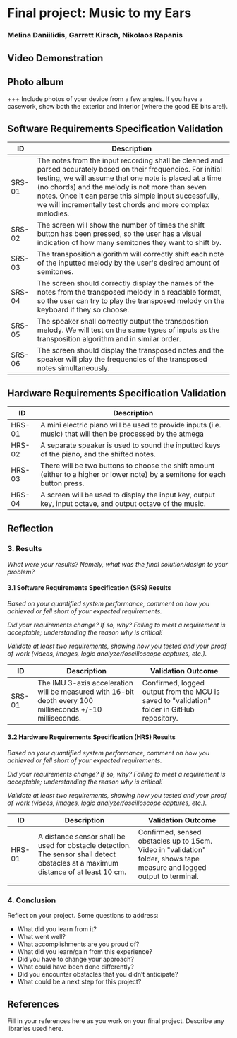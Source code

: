 # Final project: Music to my Ears

### Melina Daniilidis, Garrett Kirsch, Nikolaos Rapanis

## Video Demonstration

## Photo album

+++ Include photos of your device from a few angles. If you have a casework, show both the exterior and interior (where the good EE bits are!).

## Software Requirements Specification Validation

| ID     | Description                                                                                                                                                                                                                                                                                                                                         |
| ------ | --------------------------------------------------------------------------------------------------------------------------------------------------------------------------------------------------------------------------------------------------------------------------------------------------------------------------------------------------- |
| SRS-01 | The notes from the input recording shall be cleaned and parsed accurately based on their frequencies. For initial testing, we will assume that one note is placed at a time (no chords) and the melody is not more than seven notes. Once it can parse this simple input successfully, we will incrementally test chords and more complex melodies. |
| SRS-02 | The screen will show the number of times the shift button has been pressed, so the user has a visual indication of how many semitones they want to shift by.                                                                                                                                                                                        |
| SRS-03 | The transposition algorithm will correctly shift each note of the inputted melody by the user's desired amount of semitones.                                                                                                                                                                                                                        |
| SRS-04 | The screen should correctly display the names of the notes from the transposed melody in a readable format, so the user can try to play the transposed melody on the keyboard if they so choose.                                                                                                                                                    |
| SRS-05 | The speaker shall correctly output the transposition melody. We will test on the same types of inputs as the transposition algorithm and in similar order.                                                                                                                                                                                          |
| SRS-06 | The screen should display the transposed notes and the speaker will play the frequencies of the transposed notes simultaneously.                                                                                                                                                                                                                    |

## Hardware Requirements Specification Validation

| ID     | Description                                                                                                                  |
| ------ | ---------------------------------------------------------------------------------------------------------------------------- |
| HRS-01 | A mini electric piano will be used to provide inputs (i.e. music) that will then be processed by the atmega                  |
| HRS-02 | A separate speaker is used to sound the inputted keys of the piano, and the shifted notes.                                   |
| HRS-03 | There will be two buttons to choose the shift amount (either to a higher or lower note) by a semitone for each button press. |
| HRS-04 | A screen will be used to display the input key, output key, input octave, and output octave of the music.                    |

## Reflection






### 3. Results

*What were your results? Namely, what was the final solution/design to your problem?*

#### 3.1 Software Requirements Specification (SRS) Results

*Based on your quantified system performance, comment on how you achieved or fell short of your expected requirements.*

*Did your requirements change? If so, why? Failing to meet a requirement is acceptable; understanding the reason why is critical!*

*Validate at least two requirements, showing how you tested and your proof of work (videos, images, logic analyzer/oscilloscope captures, etc.).*

| ID     | Description                                                                                               | Validation Outcome                                                                          |
| ------ | --------------------------------------------------------------------------------------------------------- | ------------------------------------------------------------------------------------------- |
| SRS-01 | The IMU 3-axis acceleration will be measured with 16-bit depth every 100 milliseconds +/-10 milliseconds. | Confirmed, logged output from the MCU is saved to "validation" folder in GitHub repository. |

#### 3.2 Hardware Requirements Specification (HRS) Results

*Based on your quantified system performance, comment on how you achieved or fell short of your expected requirements.*

*Did your requirements change? If so, why? Failing to meet a requirement is acceptable; understanding the reason why is critical!*

*Validate at least two requirements, showing how you tested and your proof of work (videos, images, logic analyzer/oscilloscope captures, etc.).*

| ID     | Description                                                                                                                        | Validation Outcome                                                                                                      |
| ------ | ---------------------------------------------------------------------------------------------------------------------------------- | ----------------------------------------------------------------------------------------------------------------------- |
| HRS-01 | A distance sensor shall be used for obstacle detection. The sensor shall detect obstacles at a maximum distance of at least 10 cm. | Confirmed, sensed obstacles up to 15cm. Video in "validation" folder, shows tape measure and logged output to terminal. |
|        |                                                                                                                                    |                                                                                                                         |

### 4. Conclusion

Reflect on your project. Some questions to address:

* What did you learn from it?
* What went well?
* What accomplishments are you proud of?
* What did you learn/gain from this experience?
* Did you have to change your approach?
* What could have been done differently?
* Did you encounter obstacles that you didn’t anticipate?
* What could be a next step for this project?

## References

Fill in your references here as you work on your final project. Describe any libraries used here.
